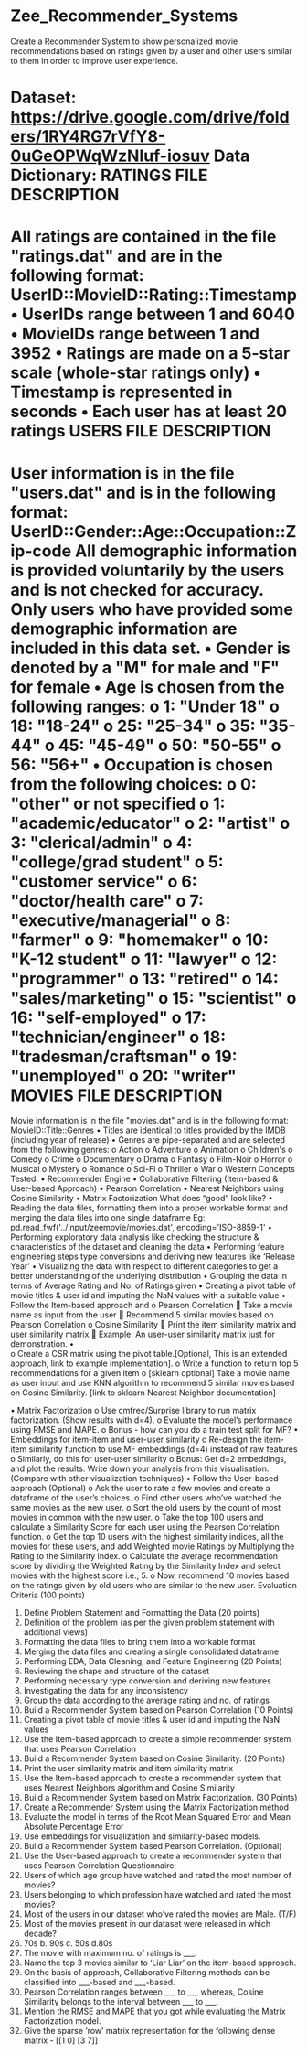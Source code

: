 # Zee_Recommender_Systems
Create a Recommender System to show personalized movie recommendations based on ratings given by a user and other users similar to them in order to improve user experience.


Dataset: https://drive.google.com/drive/folders/1RY4RG7rVfY8-0uGeOPWqWzNIuf-iosuv
Data Dictionary:
RATINGS FILE DESCRIPTION
=========================================================================
All ratings are contained in the file "ratings.dat" and are in the following format:
UserID::MovieID::Rating::Timestamp
•	UserIDs range between 1 and 6040
•	MovieIDs range between 1 and 3952
•	Ratings are made on a 5-star scale (whole-star ratings only)
•	Timestamp is represented in seconds
•	Each user has at least 20 ratings
USERS FILE DESCRIPTION
=========================================================================
User information is in the file "users.dat" and is in the following format:
UserID::Gender::Age::Occupation::Zip-code
All demographic information is provided voluntarily by the users and is not checked for accuracy.
Only users who have provided some demographic information are included in this data set.
•	Gender is denoted by a "M" for male and "F" for female
•	Age is chosen from the following ranges:
o	1: "Under 18"
o	18: "18-24"
o	25: "25-34"
o	35: "35-44"
o	45: "45-49"
o	50: "50-55"
o	56: "56+"
•	Occupation is chosen from the following choices:
o	0: "other" or not specified
o	1: "academic/educator"
o	2: "artist"
o	3: "clerical/admin"
o	4: "college/grad student"
o	5: "customer service"
o	6: "doctor/health care"
o	7: "executive/managerial"
o	8: "farmer"
o	9: "homemaker"
o	10: "K-12 student"
o	11: "lawyer"
o	12: "programmer"
o	13: "retired"
o	14: "sales/marketing"
o	15: "scientist"
o	16: "self-employed"
o	17: "technician/engineer"
o	18: "tradesman/craftsman"
o	19: "unemployed"
o	20: "writer"
MOVIES FILE DESCRIPTION
=========================================================================
Movie information is in the file "movies.dat" and is in the following format:
MovieID::Title::Genres
•	Titles are identical to titles provided by the IMDB (including year of release)
•	Genres are pipe-separated and are selected from the following genres:
o	Action
o	Adventure
o	Animation
o	Children's
o	Comedy
o	Crime
o	Documentary
o	Drama
o	Fantasy
o	Film-Noir
o	Horror
o	Musical
o	Mystery
o	Romance
o	Sci-Fi
o	Thriller
o	War
o	Western
Concepts Tested:
•	Recommender Engine
•	Collaborative Filtering (Item-based & User-based Approach)
•	Pearson Correlation
•	Nearest Neighbors using Cosine Similarity
•	Matrix Factorization
What does “good” look like?
•	Reading the data files, formatting them into a proper workable format and merging the data files into one single dataframe
Eg: pd.read_fwf('../input/zeemovie/movies.dat', encoding='ISO-8859-1'
•	Performing exploratory data analysis like checking the structure & characteristics of the dataset and cleaning the data
•	Performing feature engineering steps type conversions and deriving new features like ‘Release Year’
•	Visualizing the data with respect to different categories to get a better understanding of the underlying distribution
•	Grouping the data in terms of Average Rating and No. of Ratings given
•	Creating a pivot table of movie titles & user id and imputing the NaN values with a suitable value
•	Follow the Item-based approach and
o	Pearson Correlation
	Take a movie name as input from the user
	Recommend 5 similar movies based on Pearson Correlation
o	Cosine Similarity
	Print the item similarity matrix and user similarity matrix
	Example: An user-user similarity matrix just for demonstration. 
•	
o	Create a CSR matrix using the pivot table.[Optional, This is an extended approach, link to example implementation].
o	Write a function to return top 5 recommendations for a given item
o	[sklearn optional] Take a movie name as user input and use KNN algorithm to recommend 5 similar movies based on Cosine Similarity. [link to sklearn Nearest Neighbor documentation]

•	Matrix Factorization
o	Use cmfrec/Surprise library to run matrix factorization. (Show results with d=4).
o	Evaluate the model’s performance using RMSE and MAPE.
o	Bonus - how can you do a train test split for MF?
•	Embeddings for item-item and user-user similarity
o	Re-design the item-item similarity function to use MF embeddings (d=4) instead of raw features
o	Similarly, do this for user-user similarity
o	Bonus: Get d=2 embeddings, and plot the results. Write down your analysis from this visualisation. (Compare with other visualization techniques)
•	Follow the User-based approach (Optional)
o	Ask the user to rate a few movies and create a dataframe of the user’s choices.
o	Find other users who’ve watched the same movies as the new user.
o	Sort the old users by the count of most movies in common with the new user.
o	Take the top 100 users and calculate a Similarity Score for each user using the Pearson Correlation function.
o	Get the top 10 users with the highest similarity indices, all the movies for these users, and add Weighted movie Ratings by Multiplying the Rating to the Similarity Index.
o	Calculate the average recommendation score by dividing the Weighted Rating by the Similarity Index and select movies with the highest score i.e., 5.
o	Now, recommend 10 movies based on the ratings given by old users who are similar to the new user.
Evaluation Criteria (100 points)
1.	Define Problem Statement and Formatting the Data (20 points)
1.	Definition of the problem (as per the given problem statement with additional views)
2.	Formatting the data files to bring them into a workable format
3.	Merging the data files and creating a single consolidated dataframe
2.	Performing EDA, Data Cleaning, and Feature Engineering (20 Points)
1.	Reviewing the shape and structure of the dataset
2.	Performing necessary type conversion and deriving new features
3.	Investigating the data for any inconsistency
4.	Group the data according to the average rating and no. of ratings
3.	Build a Recommender System based on Pearson Correlation (10 Points)
1.	Creating a pivot table of movie titles & user id and imputing the NaN values
2.	Use the Item-based approach to create a simple recommender system that uses Pearson Correlation
4.	Build a Recommender System based on Cosine Similarity. (20 Points)
1.	Print the user similarity matrix and item similarity matrix
2.	Use the Item-based approach to create a recommender system that uses Nearest Neighbors algorithm and Cosine Similarity
5.	Build a Recommender System based on Matrix Factorization. (30 Points)
1.	Create a Recommender System using the Matrix Factorization method
2.	Evaluate the model in terms of the Root Mean Squared Error and Mean Absolute Percentage Error
3.	Use embeddings for visualization and similarity-based models.
6.	Build a Recommender System based Pearson Correlation. (Optional)
1.	Use the User-based approach to create a recommender system that uses Pearson Correlation
Questionnaire:
1.	Users of which age group have watched and rated the most number of movies?
2.	Users belonging to which profession have watched and rated the most movies?
3.	Most of the users in our dataset who’ve rated the movies are Male. (T/F)
4.	Most of the movies present in our dataset were released in which decade?
1.	70s b. 90s c. 50s d.80s
5.	The movie with maximum no. of ratings is ___.
6.	Name the top 3 movies similar to ‘Liar Liar’ on the item-based approach.
7.	On the basis of approach, Collaborative Filtering methods can be classified into ___-based and ___-based.
8.	Pearson Correlation ranges between ___ to ___ whereas, Cosine Similarity belongs to the interval between ___ to ___.
9.	Mention the RMSE and MAPE that you got while evaluating the Matrix Factorization model.
10.	Give the sparse ‘row’ matrix representation for the following dense matrix -
[[1 0]
[3 7]]
